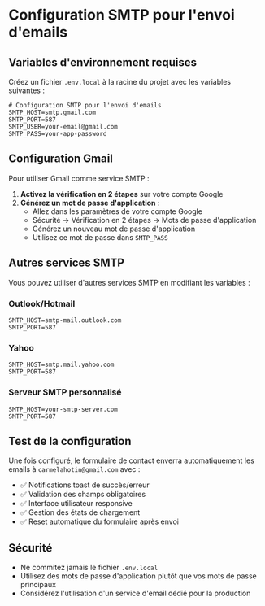 # Configuration SMTP pour l'envoi d'emails

## Variables d'environnement requises

Créez un fichier `.env.local` à la racine du projet avec les variables suivantes :

```env
# Configuration SMTP pour l'envoi d'emails
SMTP_HOST=smtp.gmail.com
SMTP_PORT=587
SMTP_USER=your-email@gmail.com
SMTP_PASS=your-app-password
```

## Configuration Gmail

Pour utiliser Gmail comme service SMTP :

1. **Activez la vérification en 2 étapes** sur votre compte Google
2. **Générez un mot de passe d'application** :
   - Allez dans les paramètres de votre compte Google
   - Sécurité → Vérification en 2 étapes → Mots de passe d'application
   - Générez un nouveau mot de passe d'application
   - Utilisez ce mot de passe dans `SMTP_PASS`

## Autres services SMTP

Vous pouvez utiliser d'autres services SMTP en modifiant les variables :

### Outlook/Hotmail
```env
SMTP_HOST=smtp-mail.outlook.com
SMTP_PORT=587
```

### Yahoo
```env
SMTP_HOST=smtp.mail.yahoo.com
SMTP_PORT=587
```

### Serveur SMTP personnalisé
```env
SMTP_HOST=your-smtp-server.com
SMTP_PORT=587
```

## Test de la configuration

Une fois configuré, le formulaire de contact enverra automatiquement les emails à `carmelahotin@gmail.com` avec :

- ✅ Notifications toast de succès/erreur
- ✅ Validation des champs obligatoires
- ✅ Interface utilisateur responsive
- ✅ Gestion des états de chargement
- ✅ Reset automatique du formulaire après envoi

## Sécurité

- Ne commitez jamais le fichier `.env.local`
- Utilisez des mots de passe d'application plutôt que vos mots de passe principaux
- Considérez l'utilisation d'un service d'email dédié pour la production



